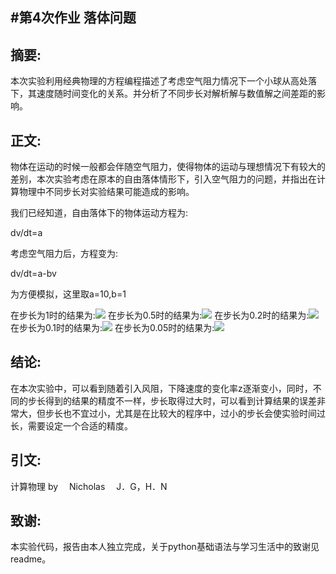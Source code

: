 ﻿#第4次作业
 落体问题
---

摘要:
-------
本次实验利用经典物理的方程编程描述了考虑空气阻力情况下一个小球从高处落下，其速度随时间变化的关系。并分析了不同步长对解析解与数值解之间差距的影响。

正文:
-----------
物体在运动的时候一般都会伴随空气阻力，使得物体的运动与理想情况下有较大的差别，本次实验考虑在原本的自由落体情形下，引入空气阻力的问题，并指出在计算物理中不同步长对实验结果可能造成的影响。

我们已经知道，自由落体下的物体运动方程为:

dv/dt=a

考虑空气阻力后，方程变为:

dv/dt=a-bv

为方便模拟，这里取a=10,b=1

在步长为1时的结果为:![][1]
在步长为0.5时的结果为:![][2]
在步长为0.2时的结果为:![][3]
在步长为0.1时的结果为:![][4]
在步长为0.05时的结果为:![][5]


结论:
----------
在本次实验中，可以看到随着引入风阻，下降速度的变化率z逐渐变小，同时，不同的步长得到的结果的精度不一样，步长取得过大时，可以看到计算结果的误差非常大，但步长也不宜过小，尤其是在比较大的程序中，过小的步长会使实验时间过长，需要设定一个合适的精度。

引文:
------------
计算物理  by 　Nicholas 　J．G，H．N

致谢:
------------
本实验代码，报告由本人独立完成，关于python基础语法与学习生活中的致谢见readme。


  [1]: https://raw.githubusercontent.com/CrazyGarfield/computationalphysics_N2013301020041/master/4/1.png
  [2]: https://raw.githubusercontent.com/CrazyGarfield/computationalphysics_N2013301020041/master/4/0.5.png
  [3]: https://raw.githubusercontent.com/CrazyGarfield/computationalphysics_N2013301020041/master/4/0.2.png
  [4]: https://raw.githubusercontent.com/CrazyGarfield/computationalphysics_N2013301020041/master/4/0.1.png
  [5]: https://raw.githubusercontent.com/CrazyGarfield/computationalphysics_N2013301020041/master/4/0.01.png
